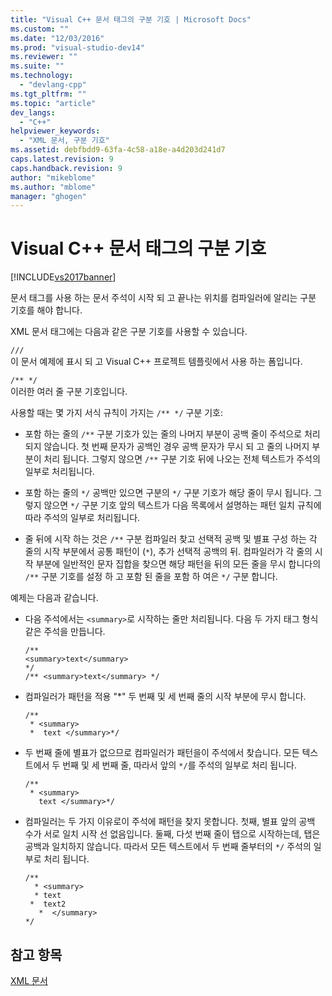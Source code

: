 ```yaml
---
title: "Visual C++ 문서 태그의 구분 기호 | Microsoft Docs"
ms.custom: ""
ms.date: "12/03/2016"
ms.prod: "visual-studio-dev14"
ms.reviewer: ""
ms.suite: ""
ms.technology: 
  - "devlang-cpp"
ms.tgt_pltfrm: ""
ms.topic: "article"
dev_langs: 
  - "C++"
helpviewer_keywords: 
  - "XML 문서, 구분 기호"
ms.assetid: debfbdd9-63fa-4c58-a18e-a4d203d241d7
caps.latest.revision: 9
caps.handback.revision: 9
author: "mikeblome"
ms.author: "mblome"
manager: "ghogen"
---
```

# Visual C++ 문서 태그의 구분 기호
[!INCLUDE[vs2017banner](../assembler/inline/includes/vs2017banner.md)]

문서 태그를 사용 하는 문서 주석이 시작 되 고 끝나는 위치를 컴파일러에 알리는 구분 기호를 해야 합니다.  
  
 XML 문서 태그에는 다음과 같은 구분 기호를 사용할 수 있습니다.  
  
 `///`  
 이 문서 예제에 표시 되 고 Visual C\+\+ 프로젝트 템플릿에서 사용 하는 폼입니다.  
  
 `/** */`  
 이러한 여러 줄 구분 기호입니다.  
  
 사용할 때는 몇 가지 서식 규칙이 가지는 `/** */` 구분 기호:  
  
-   포함 하는 줄의 `/**` 구분 기호가 있는 줄의 나머지 부분이 공백 줄이 주석으로 처리 되지 않습니다.  첫 번째 문자가 공백인 경우 공백 문자가 무시 되 고 줄의 나머지 부분이 처리 됩니다.  그렇지 않으면 `/**` 구분 기호 뒤에 나오는 전체 텍스트가 주석의 일부로 처리됩니다.  
  
-   포함 하는 줄의 `*/` 공백만 있으면 구분의 `*/` 구분 기호가 해당 줄이 무시 됩니다.  그렇지 않으면 `*/` 구분 기호 앞의 텍스트가 다음 목록에서 설명하는 패턴 일치 규칙에 따라 주석의 일부로 처리됩니다.  
  
-   줄 뒤에 시작 하는 것은 `/**` 구분 컴파일러 찾고 선택적 공백 및 별표 구성 하는 각 줄의 시작 부분에서 공통 패턴이 \(`*`\), 추가 선택적 공백의 뒤.  컴파일러가 각 줄의 시작 부분에 일반적인 문자 집합을 찾으면 해당 패턴을 뒤의 모든 줄을 무시 합니다의 `/**` 구분 기호를 설정 하 고 포함 된 줄을 포함 하 여은 `*/` 구분 합니다.  
  
 예제는 다음과 같습니다.  
  
-   다음 주석에서는 `<summary>`로 시작하는 줄만 처리됩니다.  다음 두 가지 태그 형식 같은 주석을 만듭니다.  
  
    ```  
    /**  
    <summary>text</summary>   
    */  
    /** <summary>text</summary> */  
    ```  
  
-   컴파일러가 패턴을 적용 "\*" 두 번째 및 세 번째 줄의 시작 부분에 무시 합니다.  
  
    ```  
    /**  
     * <summary>  
     *  text </summary>*/  
    ```  
  
-   두 번째 줄에 별표가 없으므로 컴파일러가 패턴을이 주석에서 찾습니다.  모든 텍스트에서 두 번째 및 세 번째 줄, 따라서 앞의 `*/`를 주석의 일부로 처리 됩니다.  
  
    ```  
    /**  
     * <summary>  
       text </summary>*/  
    ```  
  
-   컴파일러는 두 가지 이유로이 주석에 패턴을 찾지 못합니다.  첫째, 별표 앞의 공백 수가 서로 일치 시작 선 없음입니다.  둘째, 다섯 번째 줄이 탭으로 시작하는데, 탭은 공백과 일치하지 않습니다.  따라서 모든 텍스트에서 두 번째 줄부터의 `*/` 주석의 일부로 처리 됩니다.  
  
    ```  
    /**  
      * <summary>  
      * text   
     *  text2  
       *  </summary>  
    */  
    ```  
  
## 참고 항목  
 [XML 문서](../ide/xml-documentation-visual-cpp.md)